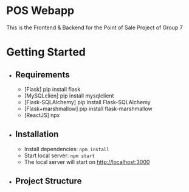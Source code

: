 # POS Webapp

This is the Frontend & Backend for the Point of Sale Project of Group 7

# Getting Started

- ## Requirements

  - [Flask] pip install flask
  - [MySQLclien] pip install mysqlclient
  - [Flask-SQLAlchemy] pip install Flask-SQLAlchemy
  - [Flask+marshmallow] pip install flask-marshmallow
  - [ReactJS] npx

- ## Installation

  - Install dependencies: `npm install`
  - Start local server: `npm start`
  - The local server will start on [http://localhost:3000](http://localhost:3000)

- ## Project Structure